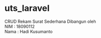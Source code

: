 # uts_laravel
CRUD Rekam Surat Sederhana
Dibangun oleh 
<br> NIM : 18090112
<br> Nama : Hadi Kusumanto 

